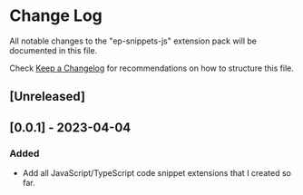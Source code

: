 # Change Log

All notable changes to the "ep-snippets-js" extension pack will be documented in this file.

Check [Keep a Changelog](http://keepachangelog.com/) for recommendations on how to structure this file.

## [Unreleased]

## [0.0.1] - 2023-04-04

### Added

- Add all JavaScript/TypeScript code snippet extensions that I created so far.
